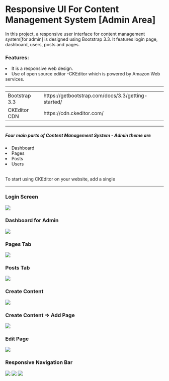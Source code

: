 # Responsive UI For Content Management System [Admin Area]
In this project, a responsive user interface for content management system[for admin] is designed using Bootstrap 3.3. It features login page, dashboard, users, posts and pages.
<h3>Features: </h3>
<li>It is a responsive web design.</li>
<li>Use of open source editor -CKEditor which is powered by Amazon Web services.</li>

<hr>
<table>
<tr>
<td>Bootstrap 3.3</td>
<td>https://getbootstrap.com/docs/3.3/getting-started/</td>
</tr>
<tr>
<td>CKEditor CDN</td>
<td>https://cdn.ckeditor.com/</td>
</tr>
</table>
<hr>
<h5>Four main parts of Content Management System - Admin theme are</h5>
<li>Dashboard</li>
<li>Pages</li>
<li>Posts</li>
<li>Users</li>
<br>
<p>To start using CKEditor on your website, add a single <script> tag to your HTML page:</p>
<blockquote><script src="https://cdn.ckeditor.com/4.7.2/standard/ckeditor.js"></script></blockquote>
<hr>
<h3>Login Screen</h3>
<img src = "https://github.com/patilankita79/ResponsiveUIForContentManagementSystem/blob/master/UI_ContentManagementSystem/Screenshots/Login.png" />
<h3>Dashboard for Admin</h3>
<img src = "https://github.com/patilankita79/ResponsiveUIForContentManagementSystem/blob/master/UI_ContentManagementSystem/Screenshots/Dashboard.png" />
<h3>Pages Tab</h3>
<img src = "https://github.com/patilankita79/ResponsiveUIForContentManagementSystem/blob/master/UI_ContentManagementSystem/Screenshots/Pages_tab.png" />
<h3>Posts Tab</h3>
<img src = "https://github.com/patilankita79/ResponsiveUIForContentManagementSystem/blob/master/UI_ContentManagementSystem/Screenshots/Posts_Tab.png" />
<h3>Create Content</h3>
<img src = "https://github.com/patilankita79/ResponsiveUIForContentManagementSystem/blob/master/UI_ContentManagementSystem/Screenshots/CreateContent.png" />
<h3>Create Content => Add Page</h3>
<img src = "https://github.com/patilankita79/ResponsiveUIForContentManagementSystem/blob/master/UI_ContentManagementSystem/Screenshots/AddPage.png" />
<h3>Edit Page</h3>
<img src = "https://github.com/patilankita79/ResponsiveUIForContentManagementSystem/blob/master/UI_ContentManagementSystem/Screenshots/EditPost.png" />
<h3>Responsive Navigation Bar</h3>
<img src="https://github.com/patilankita79/ResponsiveUIForContentManagementSystem/blob/master/UI_ContentManagementSystem/Screenshots/Responsive.png" />
<img src ="https://github.com/patilankita79/ResponsiveUIForContentManagementSystem/blob/master/UI_ContentManagementSystem/Screenshots/Responsive_NavBar.png" />
<img src="https://github.com/patilankita79/ResponsiveUIForContentManagementSystem/blob/master/UI_ContentManagementSystem/Screenshots/Responsive_AddPage.png" />

